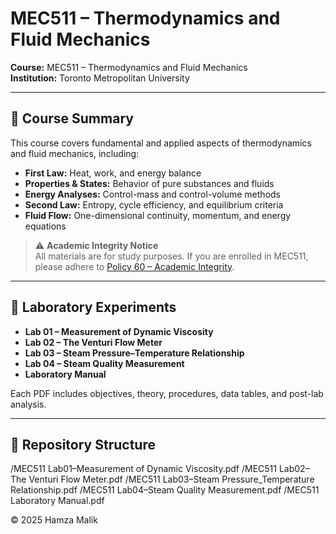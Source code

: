 # MEC511 – Thermodynamics and Fluid Mechanics

**Course:** MEC511 – Thermodynamics and Fluid Mechanics  
**Institution:** Toronto Metropolitan University  

---

## 📘 Course Summary

This course covers fundamental and applied aspects of thermodynamics and fluid mechanics, including:  
- **First Law:** Heat, work, and energy balance  
- **Properties & States:** Behavior of pure substances and fluids  
- **Energy Analyses:** Control-mass and control-volume methods  
- **Second Law:** Entropy, cycle efficiency, and equilibrium criteria  
- **Fluid Flow:** One-dimensional continuity, momentum, and energy equations  

> ⚠️ **Academic Integrity Notice**  
> All materials are for study purposes. If you are enrolled in MEC511, please adhere to [Policy 60 – Academic Integrity](https://www.torontomu.ca/senate/policies/pol60.pdf).

---

## 🧪 Laboratory Experiments

- **Lab 01 – Measurement of Dynamic Viscosity**  
- **Lab 02 – The Venturi Flow Meter**  
- **Lab 03 – Steam Pressure–Temperature Relationship**  
- **Lab 04 – Steam Quality Measurement**  
- **Laboratory Manual**  

Each PDF includes objectives, theory, procedures, data tables, and post-lab analysis.

---

## 📁 Repository Structure
/MEC511 Lab01–Measurement of Dynamic Viscosity.pdf
/MEC511 Lab02–The Venturi Flow Meter.pdf
/MEC511 Lab03–Steam Pressure_Temperature Relationship.pdf
/MEC511 Lab04–Steam Quality Measurement.pdf
/MEC511 Laboratory Manual.pdf

© 2025 Hamza Malik
